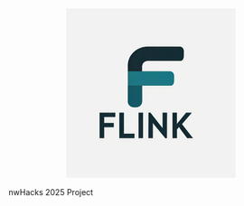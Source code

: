 <div align="center">
    <img src="static/logo.jpeg" alt="Flink" width="300" height="300">
</div>

nwHacks 2025 Project
